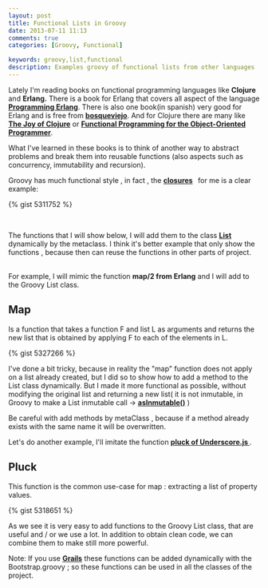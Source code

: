 ```yaml
---
layout: post
title: Functional Lists in Groovy
date: 2013-07-11 11:13
comments: true
categories: [Groovy, Functional]

keywords: groovy,list,functional
description: Examples groovy of functional lists from other languages
---
```



Lately I'm reading books on functional programming languages ​​like  <strong>Clojure</strong> and <strong>Erlang.</strong>
There is a book for Erlang that covers all aspect of the language <strong><a href="http://pragprog.com/book/jaerlang/programming-erlang" target="_blank">Programming Erlang</a></strong>.
There is also one book(in spanish) very good for Erlang and is free from <strong><a href="http://bosqueviejo" target="_blank">bosqueviejo</a></strong>. And for Clojure there are many like <strong><a href="http://www.joyofclojure.com/" target="_blank">The Joy of Clojure</a></strong> or <strong><a href="https://leanpub.com/fp-oo" target="_blank">Functional Programming for the Object-Oriented Programmer</a></strong>.
</br>

What I've learned in these books is to think of another way to abstract problems and break them into reusable functions (also aspects such as concurrency, immutability and recursion).
</br>

Groovy has much functional style , in fact , the <strong><a href="http://groovy.codehaus.org/Closures">closures</a>  </strong> for me is a clear example:

{% gist 5311752 %}

</br>

The functions that I will show below, I will add them to the class <strong><a href="http://groovy.codehaus.org/groovy-jdk/java/util/List.html">List</a></strong> dynamically by the metaclass. I think it's better example that only show the functions , because then can reuse the functions in other parts of project.

</br>
For example, I will mimic the function <strong>map/2 from Erlang</strong> and I will add to the Groovy List class.
<h2><strong>Map</strong></h2>

Is a function that takes a function F  and list L as arguments and returns the new list that is obtained by applying F to each of the elements in L.

{% gist 5327266 %}

I've done a bit tricky, because in reality the "map" function does not apply on a list already created, but I did so to show how to add a method to the List class dynamically. But I made ​​it more functional as possible, without modifying the original list and returning a new list( it is not inmutable, in Groovy to make a List inmutable call -> <strong><a href="http://groovy.codehaus.org/groovy-jdk/java/util/List.html#asImmutable()">asInmutable()</a></strong> )

Be careful with add methods by metaClass , because if a method already exists with the same name it will be overwritten.

Let's do another example, I'll imitate the function <strong><a href="http://underscorejs.org/#pluck"> pluck of Underscore.js </a></strong>.
<h2><strong>Pluck</strong></h2>
This function is the common use-case for map : extracting a list of property values.

{% gist 5318651 %}

As we see it is very easy to add functions to the Groovy List class, that are useful and / or we use a lot. In addition to obtain clean code, we can combine them to make still more powerful.

Note: If you use <strong><a href="http://grails.org/">Grails</a></strong> these functions can be added dynamically with the Bootstrap.groovy ; so these functions can be used in all the classes of the project.